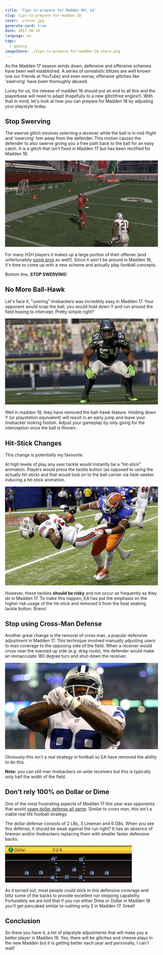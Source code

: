 ```yaml
---
title: 'Tips to prepare for Madden NFL 18'
slug: tips-to-prepare-for-madden-18
cover: ./cover.jpg
generate-card: true
date: 2017-06-10
language: en
tags:
  - gaming
imageShare: ./tips-to-prepare-for-madden-18-share.png
---
```


As the Madden 17 season winds down, defensive and offensive schemes have been well established. A series of unrealistic blitzes are well known (via our friends at YouTube) and even worse, offensive glitches like 'swerving' have been thoroughly abused.

Lucky for us, the release of madden 18 should put an end to all this and the playerbase will need to adapt (hopefully to a new glitchfree engine!). With that in mind, let's look at how you can prepare for Madden 18 by adjusting your playstyle today.

## Stop Swerving

The swerve glitch involves selecting a receiver while the ball is in mid-flight and 'swerving' him away from the defender. This motion causes the defender to also swerve giving you a free path back to the ball for an easy catch. It is a glitch that isn't fixed in Madden 17 but has been rectified for Madden 18.

![Madden 17 Swerve](./swerve.jpg)

For many H2H players it makes up a large portion of their offense (and unfortunately [some pros](https://twitter.com/volterax?lang=en) as well!). Since it won't be around in Madden 18, it's time to come up with a new scheme and actually play football concepts.

Bottom line, **STOP SWERVING**!

## No More Ball-Hawk

Let's face it, "usering" linebackers was incredibly easy in Madden 17. Your opponent would snap the ball, you would hold down Y and run around the field hoping to intercept. Pretty simple right?

![Madden 17 Ball hawk](./wagner-ball-hawk.jpg)

Well in madden 18, they have removed the ball-hawk feature. Holding down Y (or playstation equivalent) will result in an early jump and leave your linebacker looking foolish. Adjust your gameplay by only going for the interception once the ball is thrown.

## Hit-Stick Changes

This change is potentially my favourite.

At high levels of play any user tackle would instantly be a "hit-stick" animation. Players would press the tackle button (as opposed to using the actually hit-stick) and that would lock on to the ball carrier via heat-seeker inducing a hit-stick animation.

![Madden Hit Stick](./hit-stick.jpg)

However, these tackles **should be risky** and not occur as frequently as they do in Madden 17. To make this happen, EA has put the emphasis on the higher risk usage of the hit-stick and removed it from the heat seaking tackle button. Bravo!

## Stop using Cross-Man Defense

Another great change is the removal of cross man, a popular defensive adjustment in Madden 17. This technique involved manually adjusting users to man coverage to the opposing side of the field. When a receiver would cross near the manned up side (e.g. drag route), the defender would make an immacculate 180 degree turn and shut-down the receiver.

![No More Cross Man Madden 18](./dez-x.jpg)

Obviously this isn't a real strategy in football so EA have removed the ability to do this.

**Note:** you can still man linebackers on wide receivers but this is typically only half the width of the field.

## Don't rely 100% on Dollar or Dime

One of the most frustrating aspects of Madden 17 this year was opponents that would [spam dollar defense all game](https://www.youtube.com/watch?v=4v3Mk30nXy4). Similar to cross man, this isn't a viable real life football strategy.

The dollar defense consists of 2 LBs, 3 Lineman and 6 DBs. When you see this defense, it should be weak against the run right? It has an absence of lineman and/or linebackers replacing them with smaller faster defensive backs.

![Dollar Defense in Madden](./dollar-defense-formation.jpg)

As it turned out, most people could stick in this defensive coverage and blitz some of the backs to provide excellent run stopping capability. Fortunately we are told that if you run either Dime or Dollar in Madden 18 you'll get pancaked similar to rushing only 2 in Madden 17. Great!

## Conclusion

So there you have it, a list of playstyle adjustments that will make you a better player in Madden 18. Yes, there will be glitches and cheese plays in the new Madden but it is getting better each year and personally, I can't wait!

